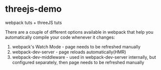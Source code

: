 # threejs-demo

webpack tuts + threeJS tuts

There are a couple of different options available in webpack that help you automatically compile your code whenever it changes:

1. webpack's Watch Mode - page needs to be refreshed manually
2. webpack-dev-server - page reloads automatically(HMR)
3. webpack-dev-middleware - used in webpack-dev-server internally, but configured separately, then page needs to be refreshed manually

